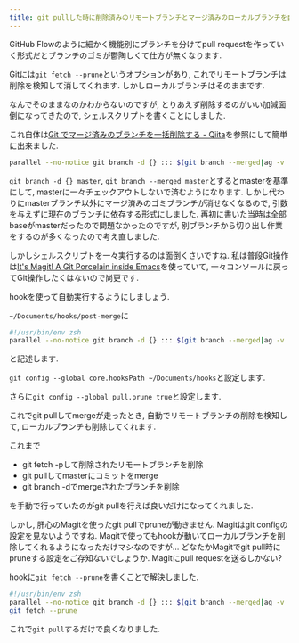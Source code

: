 ```yaml
---
title: git pullした時に削除済みのリモートブランチとマージ済みのローカルブランチを自動削除する
---
```


GitHub Flowのように細かく機能別にブランチを分けてpull requestを作っていく形式だとブランチのゴミが鬱陶しくて仕方が無くなります.

Gitには`git fetch --prune`というオプションがあり,
これでリモートブランチは削除を検知して消してくれます.
しかしローカルブランチはそのままです.

なんでそのままなのかわからないのですが,
とりあえず削除するのがいい加減面倒になってきたので,
シェルスクリプトを書くことにしました.

これ自体は[Git でマージ済みのブランチを一括削除する - Qiita](https://qiita.com/kyanny/items/10a57a4f1d2806e3a3b8)を参照にして簡単に出来ました.

~~~zsh
parallel --no-notice git branch -d {} ::: $(git branch --merged|ag -v '\*|master')
~~~

`git branch -d {} master`,
`git branch --merged master`とするとmasterを基準にして,
masterに一々チェックアウトしないで済むようになります.
しかし代わりにmasterブランチ以外にマージ済みのゴミブランチが消せなくなるので,
引数を与えずに現在のブランチに依存する形式にしました.
再初に書いた当時は全部baseがmasterだったので問題なかったのですが,
別ブランチから切り出し作業をするのが多くなったので考え直しました.

しかしシェルスクリプトを一々実行するのは面倒くさいですね.
私は普段Git操作は[It's Magit! A Git Porcelain inside Emacs](https://magit.vc/)を使っていて,
一々コンソールに戻ってGit操作したくはないので尚更です.

hookを使って自動実行するようにしましょう.

`~/Documents/hooks/post-merge`に

~~~zsh
#!/usr/bin/env zsh
parallel --no-notice git branch -d {} ::: $(git branch --merged|ag -v '\*|master')
~~~

と記述します.

`git config --global core.hooksPath ~/Documents/hooks`と設定します.

さらに`git config --global pull.prune true`と設定します.

これでgit pullしてmergeが走ったとき,
自動でリモートブランチの削除を検知して,
ローカルブランチも削除してくれます.

これまで

* git fetch -pして削除されたリモートブランチを削除
* git pullしてmasterにコミットをmerge
* git branch -dでmergeされたブランチを削除

を手動で行っていたのがgit pullを行えば良いだけになってくれました.

しかし,
肝心のMagitを使ったgit pullでpruneが動きません.
Magitはgit configの設定を見ないようですね.
Magitで使ってもhookが動いてローカルブランチを削除してくれるようになっただけマシなのですが…
どなたかMagitでgit pull時にpruneする設定をご存知ないでしょうか.
Magitにpull requestを送るしかない?

hookに`git fetch --prune`を書くことで解決しました.

~~~zsh
#!/usr/bin/env zsh
parallel --no-notice git branch -d {} ::: $(git branch --merged|ag -v '\*|master')
git fetch --prune
~~~

これで`git pull`するだけで良くなりました.
